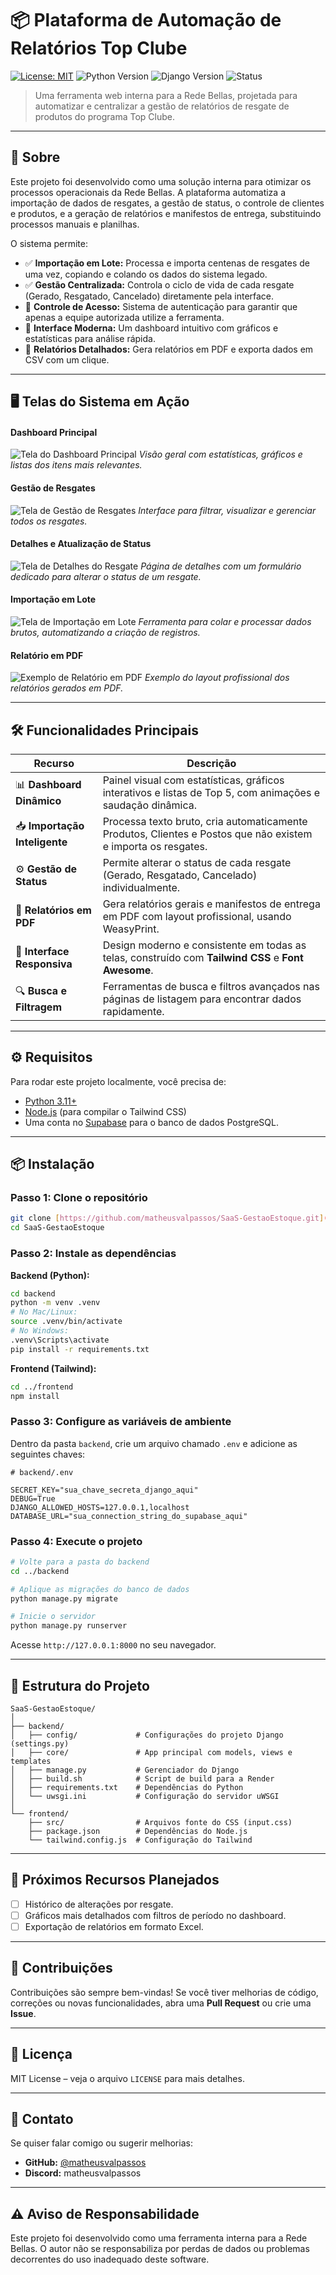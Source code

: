 # 📦 Plataforma de Automação de Relatórios Top Clube

[![License: MIT](https://img.shields.io/badge/License-MIT-yellow.svg)](https://opensource.org/licenses/MIT)
![Python Version](https://img.shields.io/badge/Python-3.11+-blue)
![Django Version](https://img.shields.io/badge/Django-5.0-darkgreen)
![Status](https://img.shields.io/badge/Status-Online%20na%20Render-brightgreen)

> Uma ferramenta web interna para a Rede Bellas, projetada para automatizar e centralizar a gestão de relatórios de resgate de produtos do programa Top Clube.

---

## 📌 Sobre

Este projeto foi desenvolvido como uma solução interna para otimizar os processos operacionais da Rede Bellas. A plataforma automatiza a importação de dados de resgates, a gestão de status, o controle de clientes e produtos, e a geração de relatórios e manifestos de entrega, substituindo processos manuais e planilhas.

O sistema permite:
- ✅ **Importação em Lote:** Processa e importa centenas de resgates de uma vez, copiando e colando os dados do sistema legado.
- ✅ **Gestão Centralizada:** Controla o ciclo de vida de cada resgate (Gerado, Resgatado, Cancelado) diretamente pela interface.
- 🔐 **Controle de Acesso:** Sistema de autenticação para garantir que apenas a equipe autorizada utilize a ferramenta.
- 🧩 **Interface Moderna:** Um dashboard intuitivo com gráficos e estatísticas para análise rápida.
- 📜 **Relatórios Detalhados:** Gera relatórios em PDF e exporta dados em CSV com um clique.

---

## 🖥️ Telas do Sistema em Ação

#### Dashboard Principal
![Tela do Dashboard Principal](backend/static_dev/img/meusaas%20(1).png)
*Visão geral com estatísticas, gráficos e listas dos itens mais relevantes.*

#### Gestão de Resgates
![Tela de Gestão de Resgates](backend/static_dev/img/meusaas%20(2).png)
*Interface para filtrar, visualizar e gerenciar todos os resgates.*

#### Detalhes e Atualização de Status
![Tela de Detalhes do Resgate](backend/static_dev/img/meusaas%20(3).png)
*Página de detalhes com um formulário dedicado para alterar o status de um resgate.*

#### Importação em Lote
![Tela de Importação em Lote](backend/static_dev/img/meusaas%20(4).png)
*Ferramenta para colar e processar dados brutos, automatizando a criação de registros.*

#### Relatório em PDF
![Exemplo de Relatório em PDF](backend/static_dev/img/meusaas%20(5).png)
*Exemplo do layout profissional dos relatórios gerados em PDF.*

---

## 🛠️ Funcionalidades Principais

| Recurso | Descrição |
|--------|-----------|
| 📊 **Dashboard Dinâmico** | Painel visual com estatísticas, gráficos interativos e listas de Top 5, com animações e saudação dinâmica. |
| 📥 **Importação Inteligente**| Processa texto bruto, cria automaticamente Produtos, Clientes e Postos que não existem e importa os resgates. |
| ⚙️ **Gestão de Status** | Permite alterar o status de cada resgate (Gerado, Resgatado, Cancelado) individualmente. |
| 📄 **Relatórios em PDF** | Gera relatórios gerais e manifestos de entrega em PDF com layout profissional, usando WeasyPrint. |
| 🎨 **Interface Responsiva** | Design moderno e consistente em todas as telas, construído com **Tailwind CSS** e **Font Awesome**. |
| 🔍 **Busca e Filtragem** | Ferramentas de busca e filtros avançados nas páginas de listagem para encontrar dados rapidamente. |

---

## ⚙️ Requisitos

Para rodar este projeto localmente, você precisa de:

- [Python 3.11+](https://www.python.org/downloads/)
- [Node.js](https://nodejs.org/) (para compilar o Tailwind CSS)
- Uma conta no [Supabase](https://supabase.com/) para o banco de dados PostgreSQL.

---

## 📦 Instalação

### Passo 1: Clone o repositório

```bash
git clone [https://github.com/matheusvalpassos/SaaS-GestaoEstoque.git](https://github.com/matheusvalpassos/SaaS-GestaoEstoque.git)
cd SaaS-GestaoEstoque
```

### Passo 2: Instale as dependências

**Backend (Python):**
```bash
cd backend
python -m venv .venv
# No Mac/Linux:
source .venv/bin/activate
# No Windows:
.venv\Scripts\activate
pip install -r requirements.txt
```
**Frontend (Tailwind):**
```bash
cd ../frontend
npm install
```

### Passo 3: Configure as variáveis de ambiente

Dentro da pasta `backend`, crie um arquivo chamado `.env` e adicione as seguintes chaves:
```env
# backend/.env

SECRET_KEY="sua_chave_secreta_django_aqui"
DEBUG=True
DJANGO_ALLOWED_HOSTS=127.0.0.1,localhost
DATABASE_URL="sua_connection_string_do_supabase_aqui"
```

### Passo 4: Execute o projeto

```bash
# Volte para a pasta do backend
cd ../backend

# Aplique as migrações do banco de dados
python manage.py migrate

# Inicie o servidor
python manage.py runserver
```
Acesse `http://127.0.0.1:8000` no seu navegador.

---

## 📁 Estrutura do Projeto

```
SaaS-GestaoEstoque/
│
├── backend/
│   ├── config/             # Configurações do projeto Django (settings.py)
│   ├── core/               # App principal com models, views e templates
│   ├── manage.py           # Gerenciador do Django
│   ├── build.sh            # Script de build para a Render
│   ├── requirements.txt    # Dependências do Python
│   └── uwsgi.ini           # Configuração do servidor uWSGI
│
└── frontend/
    ├── src/                # Arquivos fonte do CSS (input.css)
    ├── package.json        # Dependências do Node.js
    └── tailwind.config.js  # Configuração do Tailwind
```

---

## 🧪 Próximos Recursos Planejados

- [ ] Histórico de alterações por resgate.
- [ ] Gráficos mais detalhados com filtros de período no dashboard.
- [ ] Exportação de relatórios em formato Excel.

---

## 🤝 Contribuições
Contribuições são sempre bem-vindas! Se você tiver melhorias de código, correções ou novas funcionalidades, abra uma **Pull Request** ou crie uma **Issue**.

---

## 📝 Licença
MIT License – veja o arquivo `LICENSE` para mais detalhes.

---

## 💬 Contato
Se quiser falar comigo ou sugerir melhorias:

- **GitHub:** [@matheusvalpassos](https://github.com/matheusvalpassos)
- **Discord:** matheusvalpassos

---

## ⚠️ Aviso de Responsabilidade

Este projeto foi desenvolvido como uma ferramenta interna para a Rede Bellas. O autor não se responsabiliza por perdas de dados ou problemas decorrentes do uso inadequado deste software.
